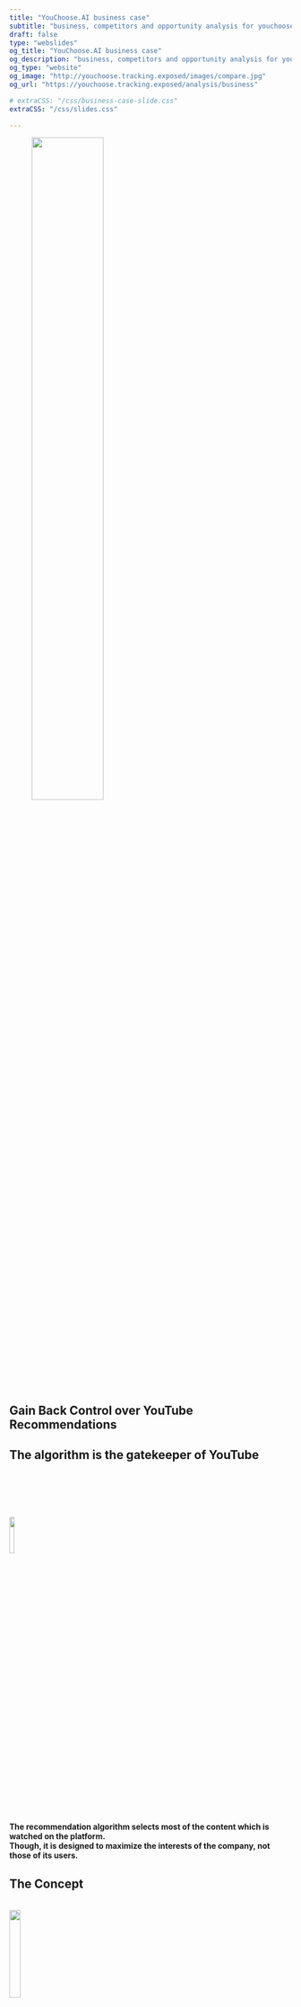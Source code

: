 ```yaml
---
title: "YouChoose.AI business case"
subtitle: "business, competitors and opportunity analysis for youchoose"
draft: false
type: "webslides"
og_title: "YouChoose.AI business case"
og_description: "business, competitors and opportunity analysis for youchoose"
og_type: "website"
og_image: "http://youchoose.tracking.exposed/images/compare.jpg"
og_url: "https://youchoose.tracking.exposed/analysis/business"

# extraCSS: "/css/business-case-slide.css"
extraCSS: "/css/slides.css"

---
```


<section>
 <span class=background style="background-image:url('/images/slides/smoke.jpeg')"></span>
 <div class="wrap aligncenter">
   <figure class="">
    <img class="svg" style="width:55%; padding-bottom: 5rem;"  src="/images/slides/header-logo-youchoose.svg" ></img>
   </figure >
  <h2 class="aligncenter subtitle">Gain Back Control over YouTube Recommendations</h2>
 </div>
</section>

<section >
  <span class="background"></span>
  <div class="wrap">
    <h1 class="bold">
     The algorithm is the gatekeeper of YouTube
    </h1>
    <img style="width:13%; padding-top: 5rem;" class="aligncenter" src="/images/slides/recommender_icon3.svg">
        <h4 class="aligncenter"><br>
          The recommendation algorithm selects most of the content which is watched on the platform.<br>
          Though, it is designed to maximize the <b>interests of the company</b>, not those of its users.</h4>
  </div>
</section>

<section>
 <span class=background style="background-image:url('/images/slides/smoke.jpeg')"></span>
  <div class="wrap aligncenter">
    <h1 class="secondary"><b>The Concept</b></h1>
    <br>
  <div class="grid vertical-align">
    <div class="column">
      <img class="zoomIn aligncenter slow" style="width:20%; padding-bottom: 1rem;" src="/images/slides/contentcreators.svg">
      <h2 class="aligncenter secondary bold">Content Creators</h2>
      <h4 class="aligncenter">choose recommendations <br> on their own videos</h4>
    </div>
    <div class="column">
      <img class="zoomIn aligncenter slow" style="width:30%; padding-bottom: 1rem;" src="/images/slides/users.svg">
      <h2 class="aligncenter secondary bold">Users</h2>
      <h4 class="aligncenter">choose among different <br> recommendation models</h4>
    </div>
  </div>
  <br><br>
  <h2 class="grey" style="padding-top: 2rem;"><b>YouChoose gives you back control over recommendations, so they fit <em>your</em> best interest</b></h2>
</div>
</section>

<section>
  <div class="wrap aligncenter">
    <h1 class="secondary"><b>
     It only takes a browser extension 
    </b></h1>
    <div class="grid vertical-align">
      <div class="column">
        <figure >
          <img style="width:20%; padding-top: 5rem;"  src="/images/slides/firefox.png" ></img>
        </figure>
      </div>
      <div class="column">
        <figure class="">
          <img style="width:50%; padding-top: 5rem;"  src="/images/slides/extension_icon.png" ></img>
        </figure>
      </div>
      <div class="column">
        <figure >
          <img style="width:20%; padding-top: 5rem; padding-right: 0.1rem;"  src="/images/slides/chrome.png" ></img>
        </figure>
      </div>
    </div>
    <h4 style="padding-top: 2rem;">
      Because of its colossal network effect,<br> it is extremely hard to entice users to move from YouTube to another service.<br><br></h4>
      <h2 class="grey"><b>YouChoose is a light habit change</b>, <br>enhancing the user experience directly on YouTube.com </h2>
  </div>
</section>

<section>
 <span class=background style="background-image:url('/images/slides/smoke.jpeg')"></span>
 <div class="wrap aligncenter">
 <h1 class="secondary bold">YouChoose overview</h1><br>
  <figure class="">
    <img class="svg" style="width:55%"  src="/images/figma/user-UI-YT.png"></img>
  </figure>
  <br>
  <h4>The familiar YouTube UI remains, and the <b class="secondary"> Deep Cherise</b> YouChoose navbar now provides users with additional recommendation options in the different tabs.</h4>
 </div>
</section>

<section>
 <span class=background style="background-image:url('/images/slides/smoke.jpeg')"></span>
 <div class="wrap aligncenter">
 <h1 class="secondary bold">YouChoose overview</h1><br>
  <figure class="">
    <img class="svg" style="width:55%"  src="/images/figma/user-UI-CC.png"></img>
  </figure>
  <br>
  <h4 class="aligncenter ">The most important is the <b class="secondary">content creator tab</b>, which displays the recommendations provided by the YouTuber themselves.
  Who else could provide more relevant related content?</h4>
 </div>
</section>

<section>
 <span class=background style="background-image:url('/images/slides/smoke.jpeg')"></span>
 <div class="wrap aligncenter">
 <h1 class="secondary bold">YouChoose overview</h1><br>
  <figure class="">
    <img class="svg" style="width:65%; padding-bottom: 5rem;"  src="/images/figma/reco-lab.png"></img>
  </figure>
  <h4 class="aligncenter ">To select and order these recommendations on their own videos, YouTubers can log in the YouChoose Studio.</h4>
 </div>
</section>


<section>
 <span class=background style="background-image:url('/images/slides/smoke.jpeg')"></span>
 <div class="wrap aligncenter">
 <h1 class="secondary bold">YouChoose overview</h1><br>
  <figure class="">
    <img class="svg" style="width:55%; padding-bottom: 5rem;"  src="/images/figma/analytics.png"></img>
  </figure>
  <h4 class="aligncenter ">The studio also gives content creators access to unique analytics on how YouTube's algorithm processes their content,
  which are otherwise inaccessible.</h4>
 </div>
</section>


<section>
 <span class=background style="background-image:url('/images/slides/smoke.jpeg')"></span>
 <div class="wrap aligncenter">
    <div class="grid vertical-align">
      <div class=column>
        <figure class="">
          <img class="svg" style="width:50%; padding-bottom: 5rem;"  src="/images/slides/survey.svg"></img>
        </figure>
      </div>
      <div class="column">
        <h1 class="secondary aligncenter"><b>Opinion research</b></h1>
        <h4 class="aligncenter"><b>Surveys</b></h4>
        <div class="column">
          <ul><h4>
            <li>60 Content Creators participated</li>
            <li>380 Users participated</li>
          </h4></al>
          <h4 class="aligncenter" style="padding-top: 15px" ><b>Interviews</b></h4>
          <al><h4>
            <li>12 Content Creators avaible</li>
            <li>72 Users avaible</li>
          </h4></al>
          <h4 class="grey" style="padding-top: 30px">These Content Creators / Users available for the interview will be our <b>early adopters</br></h4>
  </div>
</section>

<section>
 <span class=background style="background-image:url('/images/slides/smoke.jpeg')"></span>
  <div class="wrap aligncenter">
    <h1 class="secondary"><b> Problems solved for Users</b> </h1>
    <br><br>
    <h4 class="aligncenter grey" style="padding-bottom: 6rem;"> Users have their <b>attention monetized</b> by the YouTube algorithm</h4>
    <ul class="flexblock steps">
      <li> 
        <h4 class="aligncenter">Users are often promoted clickbaity,<br> or attention-catching content tailored to their</h4>
        <img class="svg" style="width:5%; padding-top:2rem; padding-bottom:2rem;"  src="/images/slides/arrow.svg" ></img>
        <h4 class="aligncenter secondary"><b>Users can stay focus, and get the best recommendations <br>relevant to the topic they are exploring</b></b></h4>
      </li>
      <li> 
        <h4 class="aligncenter ">Users end-up locked into the YouTube ecosystem,<br> no way to escape</h4>
        <img class="svg" style="width:5%; padding-top:2rem; padding-bottom:2rem;"  src="/images/slides/arrow.svg" ></img>
        <h4 class="aligncenter secondary"><b>YouChoose features content from <br>all around the web, not just youtube.com</b></h4>
      </li>
    </ul>
  </div>
</section>


<section>
  <div class="wrap aligncenter">
    <h1 class="secondary"><b> Problems solved for Users</b> </h1>
    <br><br>
    <h4 class="aligncenter grey" style="padding-bottom: 6rem;"> Users have their <b>attention monetized</b> by the YouTube algorithm. </h4>
    <ul class="flexblock steps">
      <li> 
        <h4 class="aligncenter">Users are often promoted clickbaity,<br> or attention-catching content tailored to their</h4>
          <img class="svg" style="width:5%; padding-top:2rem; padding-bottom:2rem;"  src="/images/slides/arrow.svg" ></img>
        <h4 class="aligncenter"><b> Users report us they want LESS ... </b></h4>
          <h4 class="aligncenter">
         "Sensationnal content, which make me learn less things" <br>
         "Video that will distract me without providing me with any knowledge from them"<br>
      </li>
      <li> 
        <h4 class="aligncenter">Users end-up locked into the YouTube ecosystem,<br> no way to escape</h4>
          <img class="svg" style="width:5%; padding-top:2rem; padding-bottom:2rem;"  src="/images/slides/arrow.svg" ></img>
        <h4 class="aligncenter"><b>Users report us they want MORE ...</b></h4>
          <h4 class="aligncenter">
         51% "Articles links (news, scientific..)"<br>
         31% "Social media post"<br>
         9% "Videos from the same author"<br>
        </h4>
      </li>
    </ul>
  </div>
</section>

<section>
  <div class="wrap aligncenter">
    <h1 class="secondary"><b> Problems solved for Content Creators</b> </h1>
    <br><br>
    <h4 class="aligncenter grey" style="padding-bottom: 6rem;"> On YouTube, content creators are at the mercy of an <b>opaque AI,</b><br> which creates a growing frustration. </h4>
    <ul class="flexblock steps">
      <li>
        <h4 class="aligncenter">Content Creators have no control or agency<br>over recommendations</h4>
        <img class="svg" style="width:5%; padding-top:2rem; padding-bottom:2rem;"  src="/images/slides/arrow.svg" ></img>
          <h4 class="aligncenter secondary"><b>Unfair promotion</b></h4>
      </li>
      <li>
      <h4 class="aligncenter">Dont understand how it works and have no data about it</h4>
      <img class="svg" style="width:5%; padding-top:2rem; padding-bottom:2rem;"  src="/images/slides/arrow.svg" ></img>
      <h4 class="aligncenter secondary"><b>YouChoose enables Content Creators to analyse <br> what ads and recommendations <br> are shown on their content</b></h4>
      </li>
    </ul>
  </div>
</section>

<section>
  <div class="wrap aligncenter">
    <h1 class="secondary"><b> Problems solved for Content Creators</b> </h1>
    <br><br>
    <h4 class="aligncenter grey" style="padding-bottom: 6rem;"> On YouTube, content creators are at the mercy of an <b>opaque AI,</b><br> which creates a growing frustration. </h4>
    <ul class="flexblock steps">
      <li>
        <h4 class="aligncenter">Content Creators have no control or agency<br>over recommendations</h4>
          <img class="svg" style="width:5%; padding-top:2rem; padding-bottom:2rem;"  src="/images/slides/arrow.svg" ></img>
        <h4 class="aligncenter"><b> Contet Creators report us ...</b></h4>
          <h4 class="aligncenter">
            75% "To have rarely or never control on the algorithm" <br>
            "78% "To have rarely or never thier contents promoted fairly by the algorithm" <br>
          </h4>
      </li>
      <li>
      <h4 class="aligncenter">Dont understand how it works because they have no data to investigate it</h4>
      <img class="svg" style="width:5%; padding-top:2rem; padding-bottom:2rem;"  src="/images/slides/arrow.svg" ></img>
        <h4 class="aligncenter"><b> Contet Creators report us ...</b></h4>
          <h4 class="aligncenter">
            51% "To understand rarely or never how the algorithms works" <br>
          </h4>
      </li>
    </ul>
  </div>
</section>


<section>
  <div class="wrap aligncenter">
    <h1 class="secondary"><b> Problems solved for Regulators</b> </h1>
    <br><br>
    <h4 class="aligncenter grey" style="padding-bottom: 6rem;"> Regulators are demanding more <b>algorithmic transparency and market competition.</b></h4>
    <ul class="flexblock steps">
      <li> 
        <h4 class="aligncenter">The failings of social media algorithms are becoming a mainstream concern,
        but there is no data to scrutinize them, including to inform upcoming legislation</h4>
        <img class="svg" style="width:5%; padding-top:2rem; padding-bottom:2rem;"  src="/images/slides/arrow.svg" ></img>
        <h4 class="aligncenter secondary"><b>YouChoose lets users donate anonymised recommedation records,
        which will provide unparalleled data sets for researchers to audit the algorithm</b></h4>
      </li>
      <li> 
      <h4 class="aligncenter">Current algorithmic monopolies prevent competition,<br> as with native apps before <br> the emergence of app-stores</h4>
      <img class="svg" style="width:5%; padding-top:2rem; padding-bottom:2rem;"  src="/images/slides/arrow.svg" ></img>
      <h4 class="aligncenter secondary"><b>YouChoose is the first algorithmic platform<br> enabling third party to offer <br>alternative recommendation systems</b></h4>
      </li>
    </ul>
  </div>
</section>

</section><section>

 <span class=background style="background-image:url('/images/slides/smoke.jpeg')"></span>
 <div class="wrap aligncenter">
  <h1 class="aligncenter fadeIn bold">TODO: Competition</h1>
    <ul class="flexblock features">
      <li>
        <h3 class="aligncenter fadeIn">Most implement a targeted UX improvement, such as
          <a  href="https://chrome.google.com/webstore/detail/adblock-for-youtube/cmedhionkhpnakcndndgjdbohmhepckk" target=_blank>ad-blockers</a>,
          <a href="https://chrome.google.com/webstore/detail/color-changer-for-youtube/nbgajjpkheaedahobdmhgkomjkpnnhfn" target=_blank>UI modifications</a>,
          <a  href="https://chrome.google.com/webstore/detail/magic-actions-for-youtube/abjcfabbhafbcdfjoecdgepllmpfceif" target=_blank>additional player controlers</a>
        </h3>
      </li>
      <li>
        <h3 class="aligncenter fadeIn">The only other actor with a similar intention of replacing YouTube recommendations is our partner
          <a href="https://tournesol.app/" target=_blank>Tournesol.app</a> </h3>
      </li>
      <li>
        <h3 class="aligncenter fadeIn"><b>Our real competitor is YouTube itself.</b> </br> They added some
          <a href="https://support.google.com/youtube/answer/6342839?hl=en&co=GENIE.Platform%3DAndroid"   target=_blank>customizability features</a> to their algorithm over the past year.</h3>
      </li>
      <li>
        <h3 class="aligncenter fadeIn">Youtube might also attack us, by obfuscating their code to break our extension, removing it from the Google Store or through legal actions. We are accounting for these scenarios in our design and strategy.</br></h3>
      </li>
    </ul>
 </div>


</section><section>

 <span class=background style="background-image:url('/images/slides/smoke.jpeg')"></span>
  <div class="wrap aligncenter">
    <h1 class="secondary fadeIn"><b>Unique Value Propositions</b></h1>
    <div class="grid">
        <div class="column">
            <h2>For users</h2>
            <ul class="flexblock features">
                  <li>
                    <h3 class="aligncenter">Choose from different recommendation models one which is best for your own taste and interest.</h3>
                  </li>
                  <li>
                   <h3 class="">Super light habit change, with a simple browser extension.</h3>
                  </li>
            </ul>
        </div>
        <div class="column">
            <h2>For Content Creators</h2>
            <ul class="flexblock features">
              <li>
               <h3>Your content, your choice. Gain back control on what you promote.</h3>
              </li>
              <li>
               <h3>Gain unique insights about how the YouTube algorithm treats your content.</h3>
              </li>
              <li>
               <h3>A new way to bound and create synergies with other creators, and opportunities for smaller ones.</h3>
              </li>
            </ul>
        </div>
        <div class="column">
            <h2>For Everyone</h2>
            <ul class="flexblock features">
                  <li>
                    <h3>Reclaim algorithmic agency</h3>
                  </li>
                  <li>
                    <h3>Liberate data for the public interest, and hold platforms accountable</h3>
                  </li>
                  <li>
                    <h3>Recommendations pointing all over the web, breaking sealed ecosytems.</h3>
                  </li>
                  <li>
                    <h3>An open-source tool, built by a non-profit which promotes and defend digital rights.</h3>
                  </li>
            </ul>
        </div>
    </div>
  </div>



</section><section>

 <span class=background style="background-image:url('/images/slides/smoke.jpeg')"></span>
  <div class="wrap aligncenter">
    <h1 class="secondary fadeIn"><b>Value Chain Positioning</b></h1>
    <div class="grid">
        <div class="column">
            <h2>YouTube</h2>
            <h3 class="aligncenter fadeIn"><a href="https://www.eff.org/deeplinks/2019/10/adversarial-interoperability"
            target=_blank>Adversarial Interoperability</a>: we plug ourselves onto YouTube, without seeking approval.
            Our technology does not rely on any API or service which YouTube could easily shut down to defeat us.
            <br><br>
            <a href="https://www.cnbc.com/2020/12/18/google-antitrust-cases-in-us-and-europe-overview.html"
            target=_blank>Context of antitrust scrutiny</a>: The current regulatory and public opinion context is highly
            in our favour and should deter YouTube from attacking us, which would also provide us with beneficial visibility.</h3>
        </div>
        <div class="column">
            <h2>Content Creators</h2>
                <h3 class="aligncenter fadeIn"><b>YouTubers are essential to our growth strategy.</b>
                Since they benefit from having their viewers use YouChoose,
                they are encouraged to promote it directly to their audience.
                We bet on this organic growth to spread the tool.</h3>
                <img class=" aligncenter" style="width:20%; padding-bottom: 2rem;" src="/images/slides/handshake.svg">
                <h2>Users</h2>
        </div>
        <div class="column">
            <h2>Society</h2>
                <h3 class="aligncenter fadeIn"><b>We are digital rights advocates.</b>
                As a non-profit, we can receive grants and donations, as well as contributions from volunteers.
                <br><br>
                By collecting unique data insights into YouTube's algorithm, we also provide a service to researchers
                and regulators, from whom we can expect to be supported.
                <br><br>
                Being interoperable to external algorithm, we can also open a new market for third-party developers.
                If we empower their development, they will be allies.
                </h3>
        </div>
    </div>
  </div>


<!--
</section><section>

  We sould add a slide about Tuornesol because we mentioned them earlyer 
  maybe also 1 about the reddit feeds?

  We can also list some other feature we will implement:
  - homepage recommendations
  - shadowban tester
  - links from videos' description
  - default recommendations for all the CC videos
  - ...
-->
</section><section>

 <span class=background style="background-image:url('/images/slides/smoke.jpeg')"></span>
    <div class="wrap aligncenter">
      <h1 class="fadeIn bold">Market Segmentation</h1>
        <br><br>
      <h4 class="fadeIn"> <a href="https://www.oberlo.com/blog/youtube-statistics?utm_source=pocket_mylist" target=_blank>2.3 billions</a>  YouTube users worldwide <h4>
      <ul class="flexblock steps">
        <li>
          <h2 class="aligncenter secondary bold">Digital Rights proponents</h2>
          <h3 class="aligncenter">Users who care about privacy, user agency or algorithmic transparency</h3>
        </li>
         <li>
          <h2 class="aligncenter secondary bold">Heavy Consumers</h2>
          <h3 class="aligncenter">Power YouTube users who dig a lot of content</h3>
        </li>
        <li>
          <h2 class="aligncenter bold">Non-english users</h2>
          <h3 class="aligncenter">Users for whom recommendations are less relevant and less moderated</h3>
        </li>
      </ul>
          <br>
      <h4 class="fadeIn"> <a href="https://www.tubics.com/blog/number-of-youtube-channels/" target=_blank>37 millions</a> YouTube channels<h4>
      <ul class="flexblock steps">
        <li>
          <h2 class="aligncenter bold">Activists</h2>
          <h3 class="aligncenter">Creators who see YouChoose as a political statement aligned with their positions</h3>
        </li>
        <li>
          <h2 class="aligncenter secondary bold">Science and Technology </h2>
          <h3 class="aligncenter">Creators who can talk about the algorithm spontaneously</h3>
        </li>
         <li>
          <h2 class="aligncenter secondary bold">Smaller YouTubers</h2>
          <h3 class="aligncenter">Creators who do not benefit from YouTube's recommendations</h3>
        </li>
      </ul>
    </div>

</section><section>

<span class=background style="background-image:url('/images/slides/smoke.jpeg')"></span>
    <div class="wrap aligncenter">
        <h2 class="secondary fadeIn bold">Finances and Business Model</h2>
  <div class="grid">
      <div class="column">
      <figure class="zoomIn ">
        <img class="svg" style="width:70%; padding-bottom: 5rem;"  src="/images/slides/budget2.png"></img>
      </figure>
    </div>
    <div class="column">
        <h4>YouChoose is developed and maintained by a <b class="secondary">non-profit sustained by grants and donations.</b></h4>
        <br><br><br>
        <h3>We already secured enough funding to maintain and develop YouChoose for the year ahead.
            After it gets traction, new opportunities should enable us to scale up.</h3><br><br>
      <br><br><br>
    <h4 class="fadeIn">Additionally, a more self-sustained business model could be developed with
        <b class="secondary">sponsored recommendations  →</b></h4>
  </div>
  </div>


</section><section>≤
 <span class=background style="background-image:url('/images/slides/smoke.jpeg')"></span>
  <div class="wrap  aligncenter">
      <h2 class="secondary fadeIn bold">Sponsored Recommendations</h2>
      <br>
  <div class="grid">
    <div class="column">
      <h4><b>Selling Points</b></h4>
      <br>
      <h5><b class="secondary">Funnel traffic from YouTube,<br></b>
          and keep users onto the client's website.<br><br>
          <b class="secondary">Highly qualified audience,<br></b>
          already interested in client's content<br><br>
          <b class="secondary"><em>Native</em> ad format,<br></b>
          alike a standard YouTube recommendation<br></h5>
      <br>
        <h5> <b>→ Increased willingness to pay VS standard ads</b></h5>
    </div>
    <!--
    <div class="column">
      <img style="width:40%; padding-bottom: 1rem;" class="zoomIn aligncenter slow" src="/images/slides/custumer.svg">
    </div>
    -->
    <div class="column">
      <h4><b>Customer Profiles</b></h4>
          <h5><b class="secondary">YouTube Competitors</b> and video platforms</h5>
           <br><em>Netflix, TikTok, Reels, Dailymotion, Vimeo, Imago...</em></h5>
          <img style="width:15%" class="zoomIn aligncenter" src="/images/slides/custumer.svg">
          <h5><b class="secondary">Media Outlets</b> with strong YouTube presence</h5>
           <br><em>Arte.tv, BBC, RedBull TV...</em></h5>
    </div>
  </div>
  </div>

</section><section>

<div>
  <h1 class ="bold">The Founders</h1>
</div>
  <div class="grid">
      <div class="column">
          <h2 class="aligncenter secondary bold">CEO</h2>
          <img style="width:40%; padding-bottom: 1rem;" class="aligncenter" src="/images/marc.jpeg">
          <h5><b>Marc Faddoul</b> is a transdisiplinary AI research.
          He worked on algorithmic design in academia (UC Berkeley), big tech (Facebook AI) and start-up environments (Bloom, Jalgos).
          His research has been featured in various media, including <em>the New York Times</em>, <em>le Monde</em>, and a <em>O'Reilly</em> book.
          Marc holds an engineering degree and MS in data science from Télécom Paris, and a MS in Information Management from UC Berkeley.</h5>
      </div>
      <div class="column">
          <h2 class="aligncenter secondary bold">CTO</h2>
          <img style="width:40%; padding-bottom: 1rem;" class="aligncenter" src="/images/claudio.jpeg">
          <h5><b>Claudio Agosti</b> is a senior technologist and self-taught developer.
          He has 20 years of experience developing free-software, including as a leading contributor to GlobalLeaks.
          He has been a pioneer of privacy activism, and is regularly invited to speak at major internet conferences.
          He is the founder of Tracking.Exposed, a free-software infrastructure to investigate major recommendation systems.</h5>
      </div>
  </div>
</section><section>

<div>
  <h1 class ="bold">The Core Team</h1>
</div>
  <div class="grid">
      <div class="column">
          <h4 class="aligncenter secondary bold">Lead Dev</h4>
          <img style="width:40%; padding-bottom: 1rem;" class="aligncenter" src="/images/andrea.jpg">
          <h5><b>Andrea Ascari</b> is an experienced full-stack developer, leading the extension developement.</h5>
      </div>
      <div class="column">
          <h4 class="aligncenter secondary bold">PM & Dev</h4>
          <img style="width:40%; padding-bottom: 1rem;" class="aligncenter" src="/images/fmdj.jpeg">
          <h5><b>François-Marie de Jouvancel</b> is an experienced developer and product manager. He holds master degrees from Polytechnique and HEC.</h5>
      </div>
      <div class="column">
          <h4 class="aligncenter secondary bold">Designer</h4>
          <img style="width:40%; padding-bottom: 1rem;" class="aligncenter" src="/images/giulia.jpeg">
          <h5><b>Giulia Corona</b> is a communication designer and data analyst. She holds a Master from the university of Milan.</h5>
      </div>
      <div class="column">
          <h4 class="aligncenter secondary bold">User Research</h4>
          <img style="width:40%; padding-bottom: 1rem;" class="aligncenter" src="/images/salvo.jpeg">
          <h5><b>Salvatore Romano</b></b> holds a master degree in social psychology from the university of Padova.</h5>
      </div>
      </div>
  </div><br><br>
  <h4 class="aligncenter"><b class="secondary">Part-time contributors</b></h4><br>
  <h5 class="aligncenter"><b class="secondary">YouTuber Outreach</b><b> - Silvia Semenzin </b> introduces the project to content creators.</h5>
  <h5 class="aligncenter"><b class="secondary">Legal</b><b> - Alessandro Polidoro</b> provides legal advice and drafts the privacy policies.</h5>
</section>


<section>
    <div>
        <h1 class ="bold">Our Advisors</h1>
    </div>
    <div class="grid">
        <div class="column">
            <img style="width:40%; padding-bottom: 1rem;" class="aligncenter" src="/images/primavera.jpeg">
            <h5><b>Primavera de Filippi</b> is a technologist and legal scholar, researcher at the CNRS and Harvard Berkman Center. She oversees the governance and peer community.</h5>
        </div>
        <div class="column">
            <img style="width:40%; padding-bottom: 1rem;" class="aligncenter" src="/images/niloufar.jpeg">
            <h5><b>Niloufar Salehi</b>is an Assistant Professor at the School of Information at UC, Berkeley. She carries research in participatory design and human-centered AI.</h5>
        </div>
        <div class="column">
            <img style="width:40%; padding-bottom: 1rem;" class="aligncenter" src="/images/dyne.jpeg">
            <h5><b>Dyne </b>is a non-profit free software foundry with almost 20 years of expertise. Dyne is helping us through Ledger to implement cutting-edge privacy standards.</h5>
        </div>
        <div class="column">
            <img style="width:40%; padding-bottom: 1rem;" class="aligncenter" src="/images/blumorpho.jpeg">
            <h5><b>Bluemorpho</b> combines business, sectorial and technical expertise in deep tech. Bluemorpho advises us through Ledger to refine our market fit</h5>
        </div>
    </div>
    <br><br><br><br>
    <h3 class="aligncenter"><b class="secondary">This project has received funding from the European Union’s Horizon 2020 research and innovation programme within the framework of the LEDGER Project funded under grant agreement No 825268</b></h3>
    <div class="grid">
        <div class="column">
        </div>
        <div class="column">
            <img src="/images/ledger-logo.png"  style="width:40%; padding-bottom: 1rem;" class="aligncenter">
        </div>
        <div class="column">
            <img src="/images/eu-logo.jpeg"  style="width:30%; padding-bottom: 1rem;" class="aligncenter">
        </div>
        <div class="column">
        </div>
    </div>
</section>

<section>
    <span class=background style="background-image:url('/images/slides/smoke.jpeg')"></span>
    <div class="wrap aligncenter">
        <figure class="">
            <img class="svg" style="width:55%; padding-bottom: 5rem;"  src="/images/slides/header-logo-youchoose.svg" ></img>
        </figure >
        <br><br><br>
        <h2 class="aligncenter subtitle">To learn more or support us, visit <b><u>YouChoose.ai</u></b></h2>
    </div>
</section>

<script>
  removeHeaderFooter(1500)

  $(document).ready(function() {
      let visibleFooter = false;
      /* if the mouse goes out, for four second leave the bar */
      $(document).mouseleave(function() {
        $('header').fadeIn(300);
        window.setTimeout(function() {
          $('header').fadeOut(300);
        }, 4000);
      });
      $("#final-slide").on('mousemove', function() {
        visibileFooter = !visibleFooter && restoreHeaderFooter(800);
      });
    }
  );
</script> -->